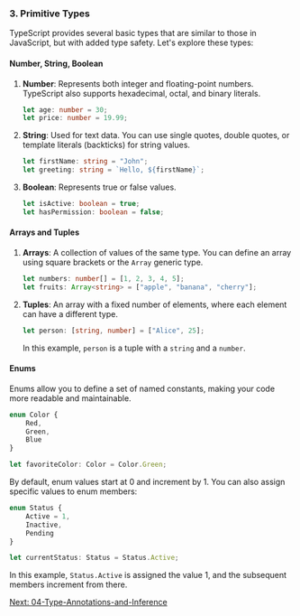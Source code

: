 ### 3. Primitive Types

TypeScript provides several basic types that are similar to those in JavaScript, but with added type safety. Let's explore these types:

#### Number, String, Boolean

1. **Number**: Represents both integer and floating-point numbers. TypeScript also supports hexadecimal, octal, and binary literals.

   ```typescript
   let age: number = 30;
   let price: number = 19.99;
   ```

2. **String**: Used for text data. You can use single quotes, double quotes, or template literals (backticks) for string values.

   ```typescript
   let firstName: string = "John";
   let greeting: string = `Hello, ${firstName}`;
   ```

3. **Boolean**: Represents true or false values.

   ```typescript
   let isActive: boolean = true;
   let hasPermission: boolean = false;
   ```

#### Arrays and Tuples

1. **Arrays**: A collection of values of the same type. You can define an array using square brackets or the `Array` generic type.

   ```typescript
   let numbers: number[] = [1, 2, 3, 4, 5];
   let fruits: Array<string> = ["apple", "banana", "cherry"];
   ```

2. **Tuples**: An array with a fixed number of elements, where each element can have a different type.

   ```typescript
   let person: [string, number] = ["Alice", 25];
   ```

   In this example, `person` is a tuple with a `string` and a `number`.

#### Enums

Enums allow you to define a set of named constants, making your code more readable and maintainable.

```typescript
enum Color {
    Red,
    Green,
    Blue
}

let favoriteColor: Color = Color.Green;
```

By default, enum values start at 0 and increment by 1. You can also assign specific values to enum members:

```typescript
enum Status {
    Active = 1,
    Inactive,
    Pending
}

let currentStatus: Status = Status.Active;
```

In this example, `Status.Active` is assigned the value 1, and the subsequent members increment from there.

[Next: 04-Type-Annotations-and-Inference](./04-Type-Annotations-and-Inference.md)